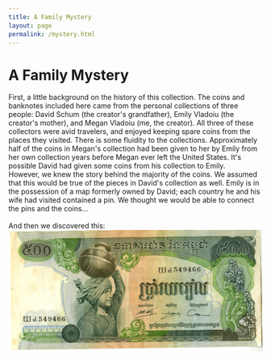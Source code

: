 ```yaml
---
title: A Family Mystery
layout: page
permalink: /mystery.html
---
```

# A Family Mystery    
First, a little background on the history of this collection. The coins and banknotes included here came from the personal collections of three people: David Schum (the creator's grandfather), Emily Vladoiu (the creator's mother), and Megan Vladoiu (me, the creator). All three of these collectors were avid travelers, and enjoyed keeping spare coins from the places they visited. There is some fluidity to the collections. Approximately half of the coins in Megan's collection had been given to her by Emily from her own collection years before Megan ever left the United States. It's possible David had given some coins from his collection to Emily.    
However, we knew the story behind the majority of the coins. We assumed that this would be true of the pieces in David's collection as well. Emily is in the possession of a map formerly owned by David; each country he and his wife had visited contained a pin. We thought we would be able to connect the pins and the coins...    
<br>
And then we discovered this:     
![500 riel](https://github.com/mvladoiu/threegenerationsofcoincollecting/blob/main/images/013b.jpg?raw=true)


